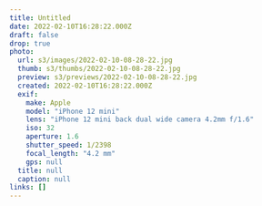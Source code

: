 ```yaml
---
title: Untitled
date: 2022-02-10T16:28:22.000Z
draft: false
drop: true
photo:
  url: s3/images/2022-02-10-08-28-22.jpg
  thumb: s3/thumbs/2022-02-10-08-28-22.jpg
  preview: s3/previews/2022-02-10-08-28-22.jpg
  created: 2022-02-10T16:28:22.000Z
  exif:
    make: Apple
    model: "iPhone 12 mini"
    lens: "iPhone 12 mini back dual wide camera 4.2mm f/1.6"
    iso: 32
    aperture: 1.6
    shutter_speed: 1/2398
    focal_length: "4.2 mm"
    gps: null
  title: null
  caption: null
links: []
---
```

